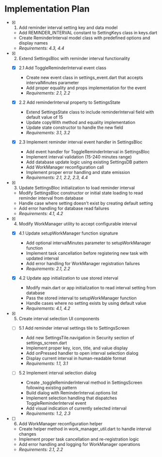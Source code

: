 # Implementation Plan

- [x] 1. Add reminder interval setting key and data model





  - Add REMINDER_INTERVAL constant to SettingKeys class in keys.dart
  - Create ReminderInterval model class with predefined options and display names
  - _Requirements: 4.3, 4.4_

- [x] 2. Extend SettingsBloc with reminder interval functionality





  - [x] 2.1 Add ToggleReminderInterval event class


    - Create new event class in settings_event.dart that accepts intervalMinutes parameter
    - Add proper equality and props implementation for the event
    - _Requirements: 2.1, 2.2_

  - [x] 2.2 Add reminderInterval property to SettingsState


    - Extend SettingsState class to include reminderInterval field with default value of 15
    - Update copyWith method and equality implementation
    - Update state constructor to handle the new field
    - _Requirements: 3.1, 3.2_

  - [x] 2.3 Implement reminder interval event handler in SettingsBloc


    - Add event handler for ToggleReminderInterval in SettingsBloc
    - Implement interval validation (15-240 minutes range)
    - Add database update logic using existing SettingsDB pattern
    - Add WorkManager reconfiguration call
    - Implement proper error handling and state emission
    - _Requirements: 2.1, 2.2, 2.3, 4.4_

- [x] 3. Update SettingsBloc initialization to load reminder interval





  - Modify SettingsBloc constructor or initial state loading to read reminder interval from database
  - Handle case where setting doesn't exist by creating default setting
  - Add error handling for database read failures
  - _Requirements: 4.1, 4.2_

- [x] 4. Modify WorkManager utility to accept configurable interval





  - [x] 4.1 Update setupWorkManager function signature


    - Add optional intervalMinutes parameter to setupWorkManager function
    - Implement task cancellation before registering new task with updated interval
    - Add error handling for WorkManager registration failures
    - _Requirements: 2.1, 2.2_

  - [x] 4.2 Update app initialization to use stored interval


    - Modify main.dart or app initialization to read interval setting from database
    - Pass the stored interval to setupWorkManager function
    - Handle cases where no setting exists by using default value
    - _Requirements: 4.1, 4.2_

- [x] 5. Create interval selection UI components
  - [ ] 5.1 Add reminder interval settings tile to SettingsScreen
    - Add new SettingsTile.navigation in Security section of settings_screen.dart
    - Implement proper key, icon, title, and value display
    - Add onPressed handler to open interval selection dialog
    - Display current interval in human-readable format
    - _Requirements: 1.1, 3.1_

  - [ ] 5.2 Implement interval selection dialog
    - Create _toggleReminderInterval method in SettingsScreen following existing pattern
    - Build dialog with ReminderInterval.options list
    - Implement selection handling that dispatches ToggleReminderInterval event
    - Add visual indication of currently selected interval
    - _Requirements: 1.2, 2.3_

- [ ] 6. Add WorkManager reconfiguration helper
  - Create helper method in work_manager_util.dart to handle interval changes
  - Implement proper task cancellation and re-registration logic
  - Add error handling and logging for WorkManager operations
  - _Requirements: 2.1, 2.2_

